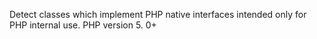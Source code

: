 Detect classes which implement PHP native interfaces intended only for PHP internal use.
PHP version 5. 0+